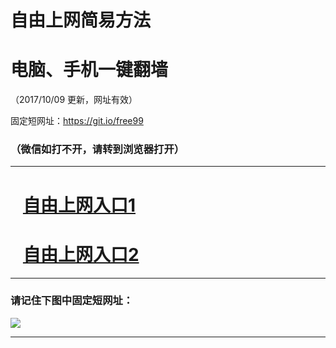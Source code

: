 ﻿# 自由上网简易方法

# 电脑、手机一键翻墙

（2017/10/09 更新，网址有效）

固定短网址：https://git.io/free99

### （微信如打不开，请转到浏览器打开）


***





# &nbsp;&nbsp; <a href="http://ft2710525918.fwq-tz-1001.info/fwqtz01.html?t=100900129203 " target="_blank">自由上网入口1</a>
# &nbsp;&nbsp; <a href="http://ft1952720720.fwq-tz-1002.info/fwqtz02.html?t=100900128467 " target="_blank">自由上网入口2</a>
***

### 请记住下图中固定短网址：

<img src="https://s3-us-west-2.amazonaws.com/fwq-1001/yjfq-20170905okok.png" /> 


***

